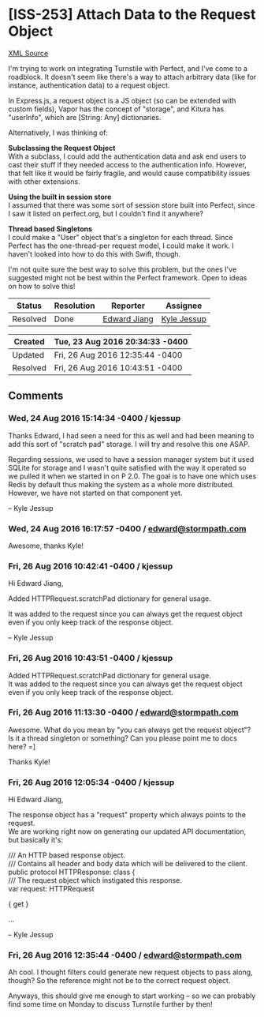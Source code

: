 # [ISS-253] Attach Data to the Request Object

[XML Source](./xml/ISS-253.xml)
<p><p>I'm trying to work on integrating Turnstile with Perfect, and I've come to a roadblock. It doesn't seem like there's a way to attach arbitrary data (like for instance, authentication data) to a request object.</p>

<p>In Express.js, a request object is a JS object (so can be extended with custom fields), Vapor has the concept of "storage", and Kitura has "userInfo", which are <span class="error">&#91;String: Any&#93;</span> dictionaries. </p>

<p>Alternatively, I was thinking of:</p>

<p><b>Subclassing the Request Object</b><br/>
With a subclass, I could add the authentication data and ask end users to cast their stuff if they needed access to the authentication info. However, that felt like it would be fairly fragile, and would cause compatibility issues with other extensions. </p>

<p><b>Using the built in session store</b><br/>
I assumed that there was some sort of session store built into Perfect, since I saw it listed on perfect.org, but I couldn't find it anywhere? </p>

<p><b>Thread based Singletons</b><br/>
I could make a "User" object that's a singleton for each thread. Since Perfect has the one-thread-per request model, I could make it work. I haven't looked into how to do this with Swift, though. </p>

<p>I'm not quite sure the best way to solve this problem, but the ones I've suggested might not be best within the Perfect framework. Open to ideas on how to solve this!</p></p>





Status|Resolution|Reporter|Assignee
------|----------|--------|--------
Resolved|Done|[Edward Jiang](edward@stormpath.com)|[Kyle Jessup]($kjessup)





Created|Tue, 23 Aug 2016 20:34:33 -0400
-------|--------------
Updated|Fri, 26 Aug 2016 12:35:44 -0400
Resolved|Fri, 26 Aug 2016 10:43:51 -0400


## Comments




### Wed, 24 Aug 2016 15:14:34 -0400 / kjessup 

<p><p>Thanks Edward, I had seen a need for this as well and had been meaning to add this sort of "scratch pad" storage. I will try and resolve this one ASAP.</p>

<p>Regarding sessions, we used to have a session manager system but it used SQLite for storage and I wasn't quite satisfied with the way it operated so we pulled it when we started in on P 2.0. The goal is to have one which uses Redis by default thus making the system as a whole more distributed. However, we have not started on that component yet.</p>

<p>– Kyle Jessup</p></p>


### Wed, 24 Aug 2016 16:17:57 -0400 / edward@stormpath.com 

<p><p>Awesome, thanks Kyle! </p></p>


### Fri, 26 Aug 2016 10:42:41 -0400 / kjessup 

<p><p>Hi Edward Jiang,</p>

<p>Added HTTPRequest.scratchPad dictionary for general usage.</p>

<p>It was added to the request since you can always get the request object even if you only keep track of the response object.</p>

<p>– Kyle Jessup</p></p>


### Fri, 26 Aug 2016 10:43:51 -0400 / kjessup 

<p><p>Added HTTPRequest.scratchPad dictionary for general usage.<br/>
It was added to the request since you can always get the request object even if you only keep track of the response object.</p></p>


### Fri, 26 Aug 2016 11:13:30 -0400 / edward@stormpath.com 

<p><p>Awesome. What do you mean by "you can always get the request object"? Is it a thread singleton or something? Can you please point me to docs here? =]</p>

<p>Thanks Kyle!</p></p>


### Fri, 26 Aug 2016 12:05:34 -0400 / kjessup 

<p><p>Hi Edward Jiang,</p>

<p>The response object has a "request" property which always points to the request.<br/>
We are working right now on generating our updated API documentation, but basically it's:</p>

<p>/// An HTTP based response object.<br/>
/// Contains all header and body data which will be delivered to the client.<br/>
public protocol HTTPResponse: class {<br/>
	/// The request object which instigated this response.<br/>
    var request: HTTPRequest </p>
{ get }
<p>…</p>

<p>– Kyle Jessup</p></p>


### Fri, 26 Aug 2016 12:35:44 -0400 / edward@stormpath.com 

<p><p>Ah cool. I thought filters could generate new request objects to pass along, though? So the reference might not be to the correct request object.</p>

<p>Anyways, this should give me enough to start working &#8211; so we can probably find some time on Monday to discuss Turnstile further by then!</p></p>


